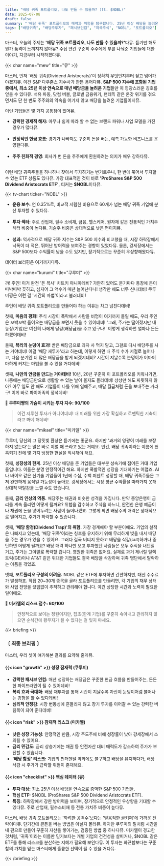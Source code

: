 ```yaml
---
title: "배당 귀족 포트폴리오, 나도 만들 수 있을까? (ft. $NOBL)"
date: 2025-07-08
draft: false
summary: "'배당 귀족' 포트폴리오의 매력과 위험을 탐구합니다. 25년 이상 배당을 늘려온 안정적인 기업에 투자하는 전략의 장점(꾸준한 현금흐름, 복리효과)과 단점(성장성 한계, 금리 리스크)을 놓고 세 명의 캐릭터가 심도 깊은 토론을 펼칩니다."
tags: ["배당귀족", "배당주투자", "패시브인컴", "미국주식", "NOBL", "포트폴리오"]
---
```


<p>마스터, 오늘의 주제는 <strong>'배당 귀족 포트폴리오, 나도 만들 수 있을까?'</strong>다뮤. 듣기만 해도 뭔가 품격이 느껴지지 않아뮤? 수십 년간 꾸준히 주주에게 부를 나눠준 기업들에 대한 이야기, 지금부터 시작하겠다뮤.</p>

{{< char name="mew" title="뮤" >}}
<p>마스터, 먼저 '배당 귀족(Dividend Aristocrats)'이 정확히 무엇인지부터 짚고 넘어가야겠지뮤. 이건 S&P 다우존스 지수사가 만든 용어다뮤. <strong>S&P 500 지수에 포함된 기업 중에서, 최소 25년 이상 연속으로 매년 배당금을 늘려온 기업</strong>들만 이 영광스러운 칭호를 얻을 수 있다뮤. 석유 파동, 닷컴 버블, 글로벌 금융위기, 팬데믹 같은 온갖 위기를 겪으면서도 단 한 번도 주주와의 약속을 어기지 않고 배당을 늘려온 기업들이지뮤.</p>
<p>이런 기업들은 몇 가지 공통점이 있어뮤.</p>
<ul>
    <li><strong>강력한 경제적 해자:</strong> 아무나 쉽게 따라 할 수 없는 브랜드 파워나 사업 모델을 가진 경우가 많다뮤.</li><br>
    <li><strong>안정적인 현금 흐름:</strong> 경기가 나빠져도 꾸준히 돈을 버는, 예측 가능한 비즈니스를 운영한다뮤.</li><br>
    <li><strong>주주 친화적 경영:</strong> 회사가 번 돈을 주주에게 환원하려는 의지가 매우 강하다뮤.</li><br>
</ul>
<p>이런 배당 귀족주들을 하나하나 찾아서 투자하기는 번거로우니, 한 번에 묶어서 투자할 수 있는 ETF 상품도 있다뮤. 가장 대표적인 것이 바로 <strong>'ProShares S&P 500 Dividend Aristocrats ETF'</strong>, 티커는 <strong>$NOBL</strong>이다뮤.</p>
{{< tv-chart ticker="NOBL" >}}
<ul>
    <li><strong>운용 보수:</strong> 연 0.35%로, 비교적 저렴한 비용으로 60개가 넘는 배당 귀족 기업에 분산 투자할 수 있다뮤.</li><br>
    <li><strong>투자 섹터:</strong> 주로 산업재, 필수 소비재, 금융, 헬스케어, 원자재 같은 전통적인 가치주 섹터 비중이 높다뮤. 기술주 비중은 상대적으로 낮은 편이지뮤.</li><br>
    <li><strong>성과:</strong> 역사적으로 배당 귀족 지수는 S&P 500 지수와 비교했을 때, 시장 하락장에서 낙폭이 더 적은, 뛰어난 방어력을 보여주는 경향이 있었다뮤. 물론, 강세장에서는 S&P 500보다 수익률이 낮을 수도 있지만, 장기적으로는 꾸준히 우상향해왔다뮤.</li>
</ul>
<p>데이터 브리핑은 여기까지다뮤.</p>

{{< char name="kurumi" title="쿠루미" >}}
<p>꺄! 주인! 이거 완전 '돈 복사' 치트키 아니야데비? 가만히 있어도 분기마다 통장에 돈이 따박따박 꽂히고, 심지어 그 액수가 매년 늘어난다니! 생각만 해도 너무 신나데비! 쿠루미쨩은 이런 걸 '시간의 마법'이라고 불러데비!</p>
<p>주인이 배당 귀족 포트폴리오를 만들어야 하는 이유는 차고 넘친다데비!</p>
<p>첫째, <strong>마음의 평화!</strong> 주식 시장이 폭락해서 사람들 비명이 여기까지 들릴 때도, 우리 주인은 꼬박꼬박 들어오는 배당금을 보면서 웃을 수 있어데비! '그래, 주가는 떨어졌지만 내 농장(기업)은 여전히 나에게 달걀(배당금)을 주고 있구나!' 이렇게 생각하면 얼마나 든든하겠어데비!</p>
<p>둘째, <strong>복리의 눈덩이 효과!</strong> 받은 배당금으로 과자 사 먹지 말고, 그걸로 다시 배당주를 사는 거야데비! 이걸 '배당 재투자'라고 하는데, 이렇게 하면 내 주식 수가 저절로 늘어나고, 다음 분기엔 더 많은 배당금을 받게 되겠지데비? 시간이 지날수록 눈덩이가 어마어마하게 커지는 마법을 볼 수 있을 거다데비!</p>
<p>셋째, <strong>나만의 연금을 만드는 거야데비!</strong> 10년, 20년 꾸준히 이 포트폴리오를 키워나가면, 나중에는 배당금만으로 생활할 수 있는 날이 올지도 몰라데비! 상상만 해도 짜릿하지 않아? 아무 일도 안 해도 기업들이 나를 위해 일해주고, 매달 월급처럼 돈을 보내주는 거라구! 이게 바로 파이어족의 정석데비!</p>
<p><strong>💖 쿠루미쨩의 가슴이 시키는 투자 지수: 90/100</strong><br><blockquote><p>이건 지루한 투자가 아니야데비! 내 미래를 위한 가장 확실하고 로맨틱한 저축이라고 봐야 해데비!</p>
</blockquote>

{{< char name="mikael" title="미카엘" >}}
<p>쿠루미, 당신의 그 장밋빛 환상은 듣기에는 좋군요. 하지만 '과거의 영광이 미래를 보장하지 않는다'는 말은 바로 이럴 때 쓰라고 있는 거예요. 인간, 배당 귀족이라는 이름에 현혹되기 전에 몇 가지 냉정한 현실을 직시해야 해요.</p>
<p>첫째, <strong>성장성의 한계.</strong> 25년 이상 배당을 준 기업들은 대부분 성숙기에 접어든 거대 기업들입니다. 이들은 분명 안정적이긴 해요. 하지만 폭발적인 성장을 기대하기는 어렵죠. AI나 바이오 같은 신기술 기업들이 1년에 수십, 수백 퍼센트 성장할 때, 배당 귀족주들은 그저 완만하게 움직일 가능성이 높아요. 강세장에서는 시장 평균 수익률을 따라가지 못해 상대적 박탈감을 느낄 수도 있습니다.</p>
<p>둘째, <strong>금리 인상의 역풍.</strong> 배당주는 채권과 비슷한 성격을 가집니다. 만약 중앙은행이 금리를 계속 올리면 어떻게 될까요? 위험을 감수하고 주식을 하느니, 안전한 은행 예금이나 채권에 돈을 넣어두려는 사람이 늘어나겠죠. 그렇게 되면 배당주의 매력은 상대적으로 떨어지고, 주가가 하락할 수 있습니다.</p>
<p>셋째, <strong>'배당 함정(Dividend Trap)'의 위험.</strong> 가장 경계해야 할 부분이에요. 기업의 실적은 나빠지고 있는데, '배당 귀족'이라는 칭호를 유지하기 위해 무리하게 빚을 내서 배당을 주는 경우가 있을 수 있어요. 그러다 결국 버티지 못하고 배당을 삭감(cut)하거나 중단하면 어떻게 될까요? 배당 매력 하나만 보고 투자했던 사람들은 모두 주식을 내던질 거고, 주가는 그야말로 폭락할 겁니다. 영원한 귀족은 없어요. 실제로 과거 제너럴 일렉트릭(GE)이나 AT&T 같은 위대한 기업들도 결국 배당을 삭감하며 귀족 명단에서 탈락하는 아픔을 겪었죠.</p>
<p>넷째, <strong>포트폴리오 구성의 어려움.</strong> NOBL 같은 ETF에 투자하면 간편하지만, 대신 수수료가 발생하죠. 직접 20~30개 종목을 골라 포트폴리오를 만들려면, 각 기업의 재무 상태와 사업 전망을 끊임없이 추적하고 관리해야 합니다. 이건 상당한 시간과 노력이 필요한 일이에요.</p>

<p><strong>🚨 미카엘의 리스크 점수: 60/100</strong><br><blockquote><p>안정적으로 보이는 정원이지만, 잡초(한계 기업)를 꾸준히 솎아내고 관리하지 않으면 순식간에 황무지가 될 수 있다는 걸 잊지 마세요.</p>
</blockquote>

{{< briefing >}}
<h3><strong>〔 최종 브리핑 〕</strong></h3>
<p>마스터, 우리 셋이 얘기해본 결과를 요약해 줄게뮤.</p>

<h4><span class="svg-icon">{{< icon "growth" >}}</span> 성장 잠재력 (쿠루미)</h4>
<ul>
    <li><strong>강력한 패시브 인컴:</strong> 매년 성장하는 배당금은 꾸준한 현금 흐름을 만들어주는, 든든한 파이프라인이 될 수 있어데비!</li>
    <li><strong>복리 효과 극대화:</strong> 배당 재투자를 통해 시간이 지날수록 자산이 눈덩이처럼 불어나는 경험을 할 수 있다데비!</li>
    <li><strong>심리적 안정감:</strong> 시장 변동성에 흔들리지 않고 장기 투자를 이어갈 수 있는 강력한 버팀목이 되어 준다데비!</li>
</ul>

<h4><span class="svg-icon">{{< icon "risk" >}}</span> 잠재적 리스크 (미카엘)</h4>
<ul>
    <li><strong>낮은 성장 가능성:</strong> 안정적인 만큼, 시장 주도주에 비해 성장률이 낮아 강세장에서 소외될 수 있어요.</li>
    <li><strong>금리 민감도:</strong> 금리 상승기에는 채권 등 안전자산 대비 매력도가 감소하여 주가가 부진할 수 있습니다.</li>
    <li><strong>'배당 함정' 리스크:</strong> 기업의 펀더멘털 악화에도 불구하고 배당을 유지하다가, 배당 삭감 시 주가가 급락할 위험이 존재해요.</li>
</ul>

<h4><span class="svg-icon">{{< icon "checklist" >}}</span> 핵심 데이터 (뮤)</h4>
<ul>
    <li><strong>투자 대상:</strong> 최소 25년 이상 배당을 연속으로 증액한 S&P 500 기업들.</li>
    <li><strong>핵심 ETF:</strong> $NOBL (ProShares S&P 500 Dividend Aristocrats ETF).</li>
    <li><strong>특징:</strong> 하락장에서 강한 방어력을 보이며, 장기적으로 안정적인 우상향을 기대할 수 있다뮤. 주로 산업재, 필수소비재 등 전통 가치주 비중이 높다뮤.</li>
</ul>

<div class="final-conclusion">
    <p>마스터, 배당 귀족 포트폴리오는 '화려한 공격수'보다는 '믿음직한 골키퍼'에 가까운 전략이다뮤. 단기간에 큰돈을 버는 방법은 아닐지 몰라뮤. 하지만 쿠루미의 말처럼 시간을 내 편으로 만들어 꾸준히 자산을 쌓아가는, 검증된 방법 중 하나다뮤. 미카엘이 경고한 것처럼, '귀족'이라는 이름만 믿기보다는 개별 기업의 건전성을 살피거나, $NOBL 같은 ETF를 통해 리스크를 분산하는 지혜가 필요해 보인다뮤. 이 투자는 화끈함보다는 꾸준함의 가치를 믿는 마스터에게 훌륭한 선택이 될 수 있을 거다뮤.</p>
</div>
{{< /briefing >}}